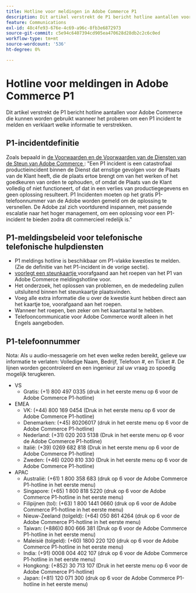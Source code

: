 ```yaml
---
title: Hotline voor meldingen in Adobe Commerce P1
description: Dit artikel verstrekt de P1 bericht hotline aantallen voor Adobe Commerce die kunnen worden gebruikt wanneer het proberen om een P1 incident te melden en verklaart welke informatie te verstrekken.
feature: Communications
exl-id: 48c4fe93-676e-4c69-a96c-8fb3e6872973
source-git-commit: c5e94c6407394cd905ea470628d28db2c2c6c0ed
workflow-type: tm+mt
source-wordcount: '536'
ht-degree: 0%

---
```


# Hotline voor meldingen in Adobe Commerce P1

Dit artikel verstrekt de P1 bericht hotline aantallen voor Adobe Commerce die kunnen worden gebruikt wanneer het proberen om een P1 incident te melden en verklaart welke informatie te verstrekken.

## P1-incidentdefinitie

Zoals bepaald in [ de Voorwaarden en de Voorwaarden van de Diensten van de Steun van Adobe Commerce ](https://www.adobe.com/content/dam/cc/en/legal/terms/enterprise/pdfs/Magento-Support-Services-Terms-and-Conditions.pdf): &quot;Een P1 incident is een catastrofaal productieincident binnen de Dienst dat ernstige gevolgen voor de Plaats van de Klant heeft, die de plaats ertoe brengt om van het werken of het goedkeuren van orden te ophouden, of omdat de Plaats van de Klant volledig of niet functioneert, of dat in een verlies van productiegegevens en geen oplossing resulteert. P1 Incidenten moeten op het gratis P1-telefoonnummer van de Adobe worden gemeld om de oplossing te versnellen. De Adobe zal zich voortdurend inspannen, met passende escalatie naar het hoger management, om een oplossing voor een P1-incident te bieden zodra dit commercieel redelijk is.&quot;

## P1-meldingsbeleid voor telefonische telefonische hulpdiensten

* P1 meldings hotline is beschikbaar om P1-vlakke kwesties te melden. (Zie de definitie van het P1-incident in de vorige sectie).
* [ voorlegt een steunkaartje ](https://experienceleague.adobe.com/docs/commerce-knowledge-base/kb/help-center-guide/magento-help-center-user-guide.html?lang=en#submit-ticket) voorafgaand aan het roepen van het P1 van Adobe Commerce meldingshotline voor.
* Het onderzoek, het oplossen van problemen, en de mededeling zullen uitsluitend binnen het steunkaartje plaatsvinden.
* Voeg alle extra informatie die u over de kwestie kunt hebben direct aan het kaartje toe, voorafgaand aan het roepen.
* Wanneer het roepen, ben zeker om het kaartaantal te hebben.
* Telefooncommunicatie voor Adobe Commerce wordt alleen in het Engels aangeboden.

## P1-telefoonnummer

Nota: Als u audio-messagerie om het even welke reden bereikt, gelieve uw informatie te verlaten: Volledige Naam, Bedrijf, Telefoon #, en Ticket #. De lijnen worden gecontroleerd en een ingenieur zal uw vraag zo spoedig mogelijk terugkeren.

* VS
   * Gratis: (+1) 800 497 0335 (druk in het eerste menu op 6 voor de Adobe Commerce P1-hotline)
* EMEA
   * VK: (+44) 800 169 0454 (Druk in het eerste menu op 6 voor de Adobe Commerce P1-hotline)
   * Denemarken: (+45) 80206017 (druk in het eerste menu op 6 voor de Adobe Commerce P1-hotline)
   * Nederland: (+31) 020 203 5138 (Druk in het eerste menu op 6 voor de Adobe Commerce P1-hotline)
   * Italië: (+39) 0269 682 818 (Druk in het eerste menu op 6 voor de Adobe Commerce P1-hotline)
   * Zweden: (+46) 0200 810 330 (Druk in het eerste menu op 6 voor de Adobe Commerce P1-hotline)
* APAC
   * Australië: (+61) 1 800 358 683 (druk op 6 voor de Adobe Commerce P1-hotline in het eerste menu)
   * Singapore: (+65) 1 800 818 5220 (druk op 6 voor de Adobe Commerce P1-hotline in het eerste menu)
   * Filipijnen (tol): (+63) 1 800 1441 0660 (druk op 6 voor de Adobe Commerce P1-hotline in het eerste menu)
   * Nieuw-Zeeland (tolgeld): (+64) 050 861 4264 (druk op 6 voor de Adobe Commerce P1-hotline in het eerste menu)
   * Taiwan: (+886)0 800 666 381 (Druk op 6 voor de Adobe Commerce P1-hotline in het eerste menu)
   * Maleisië (tolgeld): (+60) 1800 220 120 (druk op 6 voor de Adobe Commerce P1-hotline in het eerste menu)
   * India: (+91) 0008 004 402 107 (druk op 6 voor de Adobe Commerce P1-hotline in het eerste menu)
   * Hongkong: (+852) 30 713 107 (Druk in het eerste menu op 6 voor de Adobe Commerce P1-hotline)
   * Japan: (+81) 120 071 300 (druk op 6 voor de Adobe Commerce P1-hotline in het eerste menu)
